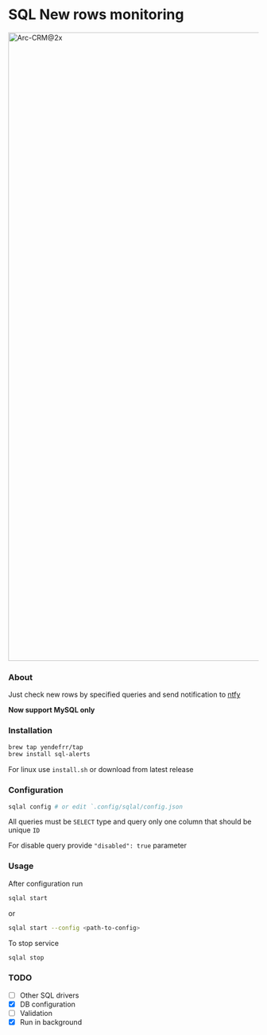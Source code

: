 # SQL New rows monitoring

<img width="1266" alt="Arc-CRM@2x" src="https://github.com/yendefrr/sql-alerts/assets/91500932/785f5502-c2ed-453c-a55f-506beb220875">

### About

Just check new rows by specified queries and send notification to [ntfy](https://ntfy.sh/)

**Now support MySQL only**

### Installation
```bash
brew tap yendefrr/tap
brew install sql-alerts
```
For linux use `install.sh` or download from latest release

### Configuration

```bash
sqlal config # or edit `.config/sqlal/config.json
```

All queries must be `SELECT` type and query only one column that should be unique `ID`

For disable query provide `"disabled": true` parameter

### Usage

After configuration run

```bash
sqlal start
```
or
```bash
sqlal start --config <path-to-config> 
```

To stop service
```bash
sqlal stop
```

### TODO

- [ ] Other SQL drivers
- [x] DB configuration
- [ ] Validation
- [x] Run in background
